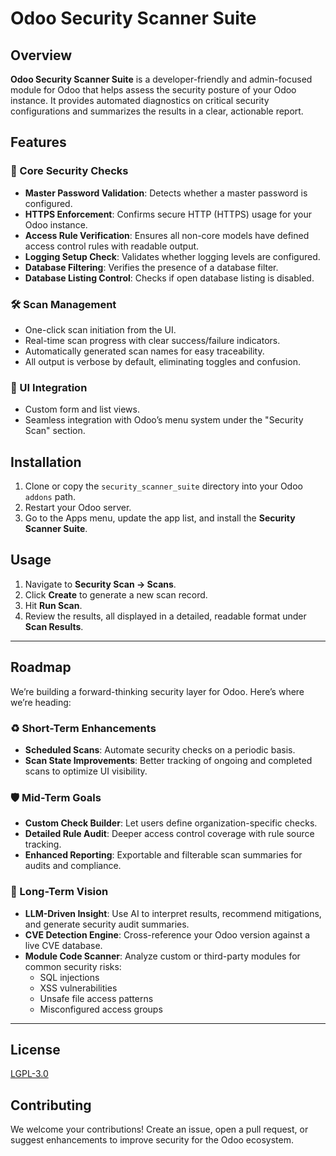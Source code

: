 # Odoo Security Scanner Suite

## Overview

**Odoo Security Scanner Suite** is a developer-friendly and admin-focused module for Odoo that helps assess the security posture of your Odoo instance. It provides automated diagnostics on critical security configurations and summarizes the results in a clear, actionable report.

## Features

### 🔐 Core Security Checks
- **Master Password Validation**: Detects whether a master password is configured.
- **HTTPS Enforcement**: Confirms secure HTTP (HTTPS) usage for your Odoo instance.
- **Access Rule Verification**: Ensures all non-core models have defined access control rules with readable output.
- **Logging Setup Check**: Validates whether logging levels are configured.
- **Database Filtering**: Verifies the presence of a database filter.
- **Database Listing Control**: Checks if open database listing is disabled.

### 🛠️ Scan Management
- One-click scan initiation from the UI.
- Real-time scan progress with clear success/failure indicators.
- Automatically generated scan names for easy traceability.
- All output is verbose by default, eliminating toggles and confusion.

### 🛝 UI Integration
- Custom form and list views.
- Seamless integration with Odoo’s menu system under the "Security Scan" section.

## Installation

1. Clone or copy the `security_scanner_suite` directory into your Odoo `addons` path.
2. Restart your Odoo server.
3. Go to the Apps menu, update the app list, and install the **Security Scanner Suite**.

## Usage

1. Navigate to **Security Scan → Scans**.
2. Click **Create** to generate a new scan record.
3. Hit **Run Scan**.
4. Review the results, all displayed in a detailed, readable format under **Scan Results**.

---

## Roadmap

We’re building a forward-thinking security layer for Odoo. Here’s where we’re heading:

### ♻️ Short-Term Enhancements
- **Scheduled Scans**: Automate security checks on a periodic basis.
- **Scan State Improvements**: Better tracking of ongoing and completed scans to optimize UI visibility.

### 🛡️ Mid-Term Goals
- **Custom Check Builder**: Let users define organization-specific checks.
- **Detailed Rule Audit**: Deeper access control coverage with rule source tracking.
- **Enhanced Reporting**: Exportable and filterable scan summaries for audits and compliance.

### 🤖 Long-Term Vision
- **LLM-Driven Insight**: Use AI to interpret results, recommend mitigations, and generate security audit summaries.
- **CVE Detection Engine**: Cross-reference your Odoo version against a live CVE database.
- **Module Code Scanner**: Analyze custom or third-party modules for common security risks:
  - SQL injections
  - XSS vulnerabilities
  - Unsafe file access patterns
  - Misconfigured access groups

---

## License

[LGPL-3.0](https://www.gnu.org/licenses/lgpl-3.0.en.html)

## Contributing

We welcome your contributions! Create an issue, open a pull request, or suggest enhancements to improve security for the Odoo ecosystem.

